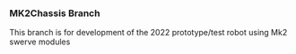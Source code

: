 ### MK2Chassis Branch
This branch is for development of the 2022 prototype/test robot using Mk2 swerve modules